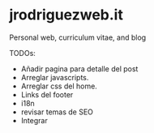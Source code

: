 # jrodriguezweb.it

Personal web, curriculum vitae, and blog

TODOs:

- Añadir pagina para detalle del post
- Arreglar javascripts.
- Arreglar css del home.
- Links del footer
- i18n
- revisar temas de SEO
- Integrar
